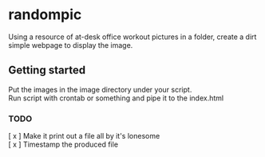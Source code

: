 # randompic

Using a resource of at-desk office workout pictures in a folder, create a dirt simple webpage to display the image.

## Getting started

Put the images in the image directory under your script.\
Run script with crontab or something and pipe it to the index.html

### TODO
[ x ] Make it print out a file all by it's lonesome\
[ x ] Timestamp the produced file
